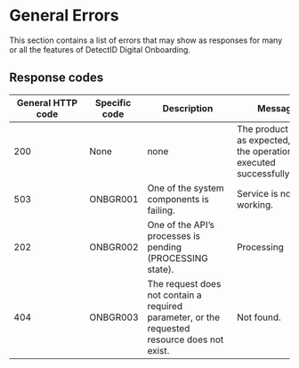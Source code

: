 # General Errors
This section contains a list of errors that may show as responses for many or all the features of DetectID Digital Onboarding. 

## Response codes

| <div style="width:120px">**General HTTP code**</div> | <div style="width:85px">**Specific code**</div> | <div style="width:145px">**Description**</div> | <div style="width:145px">**Message**</div> |
| -------------- | ----------------- | --------- | ---- |
| 200 | None | none | The product work as expected, and the operation was executed successfully | None |
| 503 | ONBGR001 | One of the system components is failing. | Service is not working. |
| 202 | ONBGR002 | One of the API’s processes is pending (PROCESSING state). | Processing |
| 404 | ONBGR003 | The request does not contain a required parameter, or the requested resource does not exist. | Not found. |
